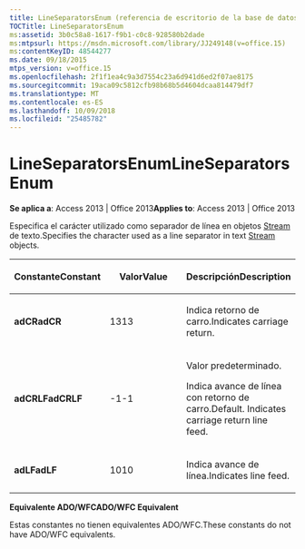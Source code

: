 ```yaml
---
title: LineSeparatorsEnum (referencia de escritorio de la base de datos de Access)
TOCTitle: LineSeparatorsEnum
ms:assetid: 3b0c58a8-1617-f9b1-c0c8-928580b2dade
ms:mtpsurl: https://msdn.microsoft.com/library/JJ249148(v=office.15)
ms:contentKeyID: 48544277
ms.date: 09/18/2015
mtps_version: v=office.15
ms.openlocfilehash: 2f1f1ea4c9a3d7554c23a6d941d6ed2f07ae8175
ms.sourcegitcommit: 19aca09c5812cfb98b68b5d4604dcaa814479df7
ms.translationtype: MT
ms.contentlocale: es-ES
ms.lasthandoff: 10/09/2018
ms.locfileid: "25485782"
---
```

# <a name="lineseparatorsenum"></a><span data-ttu-id="8224c-102">LineSeparatorsEnum</span><span class="sxs-lookup"><span data-stu-id="8224c-102">LineSeparatorsEnum</span></span>


<span data-ttu-id="8224c-103">**Se aplica a**: Access 2013 | Office 2013</span><span class="sxs-lookup"><span data-stu-id="8224c-103">**Applies to**: Access 2013 | Office 2013</span></span>

<span data-ttu-id="8224c-104">Especifica el carácter utilizado como separador de línea en objetos [Stream](stream-object-ado.md) de texto.</span><span class="sxs-lookup"><span data-stu-id="8224c-104">Specifies the character used as a line separator in text [Stream](stream-object-ado.md) objects.</span></span>

<table>
<colgroup>
<col style="width: 33%" />
<col style="width: 33%" />
<col style="width: 33%" />
</colgroup>
<thead>
<tr class="header">
<th><p><span data-ttu-id="8224c-105">Constante</span><span class="sxs-lookup"><span data-stu-id="8224c-105">Constant</span></span></p></th>
<th><p><span data-ttu-id="8224c-106">Valor</span><span class="sxs-lookup"><span data-stu-id="8224c-106">Value</span></span></p></th>
<th><p><span data-ttu-id="8224c-107">Descripción</span><span class="sxs-lookup"><span data-stu-id="8224c-107">Description</span></span></p></th>
</tr>
</thead>
<tbody>
<tr class="odd">
<td><p><span data-ttu-id="8224c-108"><strong>adCR</strong></span><span class="sxs-lookup"><span data-stu-id="8224c-108"><strong>adCR</strong></span></span></p></td>
<td><p><span data-ttu-id="8224c-109">13</span><span class="sxs-lookup"><span data-stu-id="8224c-109">13</span></span></p></td>
<td><p><span data-ttu-id="8224c-110">Indica retorno de carro.</span><span class="sxs-lookup"><span data-stu-id="8224c-110">Indicates carriage return.</span></span></p></td>
</tr>
<tr class="even">
<td><p><span data-ttu-id="8224c-111"><strong>adCRLF</strong></span><span class="sxs-lookup"><span data-stu-id="8224c-111"><strong>adCRLF</strong></span></span></p></td>
<td><p><span data-ttu-id="8224c-112">-1</span><span class="sxs-lookup"><span data-stu-id="8224c-112">-1</span></span></p></td>
<td><p><span data-ttu-id="8224c-p101">Valor predeterminado. 

Indica avance de línea con retorno de carro.</span><span class="sxs-lookup"><span data-stu-id="8224c-p101">Default. Indicates carriage return line feed.</span></span></p></td>
</tr>
<tr class="odd">
<td><p><span data-ttu-id="8224c-115"><strong>adLF</strong></span><span class="sxs-lookup"><span data-stu-id="8224c-115"><strong>adLF</strong></span></span></p></td>
<td><p><span data-ttu-id="8224c-116">10</span><span class="sxs-lookup"><span data-stu-id="8224c-116">10</span></span></p></td>
<td><p><span data-ttu-id="8224c-117">Indica avance de línea.</span><span class="sxs-lookup"><span data-stu-id="8224c-117">Indicates line feed.</span></span></p></td>
</tr>
</tbody>
</table>


<span data-ttu-id="8224c-118">**Equivalente ADO/WFC**</span><span class="sxs-lookup"><span data-stu-id="8224c-118">**ADO/WFC Equivalent**</span></span>

<span data-ttu-id="8224c-119">Estas constantes no tienen equivalentes ADO/WFC.</span><span class="sxs-lookup"><span data-stu-id="8224c-119">These constants do not have ADO/WFC equivalents.</span></span>

